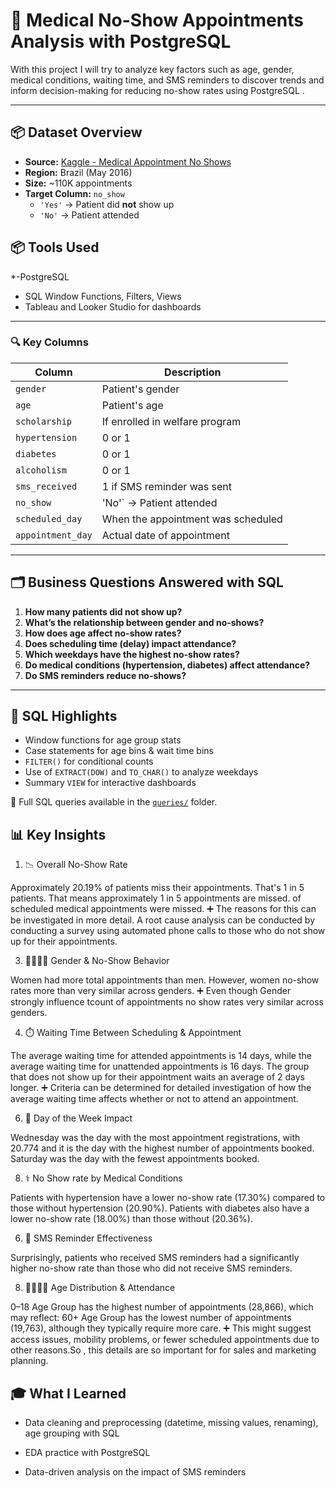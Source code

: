 # 📅 Medical No-Show Appointments Analysis with PostgreSQL

With this project I will try to analyze key factors such as age, gender, medical conditions, waiting time, and SMS reminders to discover trends and inform decision-making for reducing no-show rates using PostgreSQL .

---

## 📦 Dataset Overview

- **Source:** [Kaggle - Medical Appointment No Shows](https://www.kaggle.com/datasets/joniarroba/noshowappointments)
- **Region:** Brazil (May 2016)
- **Size:** ~110K appointments
- **Target Column:** `no_show`  
  - `'Yes'` → Patient did **not** show up  
  - `'No'` → Patient attended

##  📦 Tools Used

*-PostgreSQL
- SQL Window Functions, Filters, Views
-  Tableau and Looker Studio for dashboards

---


### 🔍 Key Columns

| Column           | Description                              |
|------------------|------------------------------------------|
| `gender`         | Patient's gender                         |
| `age`            | Patient's age                            |
| `scholarship`    | If enrolled in welfare program           |
| `hypertension`   | 0 or 1                                   |
| `diabetes`       | 0 or 1                                   |
| `alcoholism`     | 0 or 1                                   |
| `sms_received`   | 1 if SMS reminder was sent               |
| `no_show`        | 'No'` → Patient attended                          |
| `scheduled_day`  | When the appointment was scheduled       |
| `appointment_day`| Actual date of appointment               |

---

## 🗂️ Business Questions Answered with SQL

1. **How many patients did not show up?**
2. **What’s the relationship between gender and no-shows?**
3. **How does age affect no-show rates?**
4. **Does scheduling time (delay) impact attendance?**
5. **Which weekdays have the highest no-show rates?**
6. **Do medical conditions (hypertension, diabetes) affect attendance?**
7. **Do SMS reminders reduce no-shows?**

---

## 🧪 SQL Highlights

- Window functions for age group stats
- Case statements for age bins & wait time bins
- `FILTER()` for conditional counts
- Use of `EXTRACT(DOW)` and `TO_CHAR()` to analyze weekdays
- Summary `VIEW` for interactive dashboards

📝 Full SQL queries available in the [`queries/`](./queries) folder.


## 📊  Key Insights 

1. 📉 Overall No-Show Rate
   
Approximately 20.19% of patients miss their appointments.  That's 1 in 5 patients. That means approximately 1 in 5 appointments are missed. of scheduled medical appointments were missed.
➕ The reasons for this can be investigated in more detail. A root cause analysis can be conducted by conducting a survey using automated phone calls to those who do not show up for their appointments.

3. 👩‍⚕️👨‍⚕️ Gender  & No-Show Behavior
   
Women had more total appointments than men.
However, women no-show rates more than very similar across genders.
➕ Even though Gender strongly influence tcount of  appointments no show rates very similar across genders.

4. ⏱️ Waiting Time Between Scheduling & Appointment
   
The average waiting time for attended appointments is 14 days, while the average waiting time for unattended appointments is 16 days.
The group that does not show up for their appointment waits an average of 2 days longer.
➕ Criteria can be determined for detailed investigation of how the average waiting time affects whether or not to attend an appointment.

6. 📆 Day of the Week Impact
   
Wednesday was the day with the most appointment registrations, with 20.774 and it is the day with the highest number of appointments booked. Saturday was the day with the fewest appointments booked.

8. ⚕️ No Show rate  by Medical Conditions 

Patients with hypertension have a lower no-show rate (17.30%) compared to those without hypertension (20.90%).
Patients with diabetes also have a lower no-show rate (18.00%) than those without (20.36%).


6. 📲 SMS Reminder Effectiveness
   
Surprisingly, patients who received SMS reminders had a significantly higher no-show rate than those who did not receive SMS reminders.

8. 👶👵👨‍🦱 Age Distribution & Attendance
   
0–18 Age Group has the highest number of appointments (28,866), which may reflect:
60+ Age Group has the lowest number of appointments (19,763), although they typically require more care.
➕ This might suggest access issues, mobility problems, or fewer scheduled appointments due to other reasons.So , this details are so important for for sales and marketing planning.

## 🎓 What I Learned

- Data cleaning and preprocessing (datetime, missing values, renaming), age grouping with SQL

- EDA practice with PostgreSQL

- Data-driven analysis on the impact of SMS reminders
  







